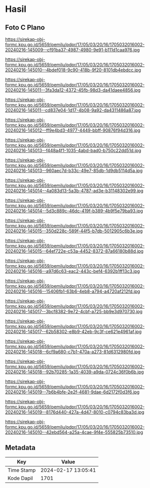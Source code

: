 # Hasil

## Foto C Plano

https://sirekap-obj-formc.kpu.go.id/5659/pemilu/pdpr/17/05/03/20/16/1705032016002-20240216-145009--cf91ba37-4987-4980-9e91-b111d1caa976.jpg

https://sirekap-obj-formc.kpu.go.id/5659/pemilu/pdpr/17/05/03/20/16/1705032016002-20240216-145010--4bdef018-9c90-418b-9f20-8101db4ebdcc.jpg

https://sirekap-obj-formc.kpu.go.id/5659/pemilu/pdpr/17/05/03/20/16/1705032016002-20240216-145011--3fa3da12-4372-45fb-98d3-da41daee4856.jpg

https://sirekap-obj-formc.kpu.go.id/5659/pemilu/pdpr/17/05/03/20/16/1705032016002-20240216-145011--cd837e04-1d17-4b08-9a92-da4311486a87.jpg

https://sirekap-obj-formc.kpu.go.id/5659/pemilu/pdpr/17/05/03/20/16/1705032016002-20240216-145012--ff9e4bd3-4977-4449-bbff-90876f94d316.jpg

https://sirekap-obj-formc.kpu.go.id/5659/pemilu/pdpr/17/05/03/20/16/1705032016002-20240216-145013--f448a4f1-1035-4abd-bad0-b750c22dd51d.jpg

https://sirekap-obj-formc.kpu.go.id/5659/pemilu/pdpr/17/05/03/20/16/1705032016002-20240216-145013--960aec7d-b33c-49e7-85db-1d9db5114d5a.jpg

https://sirekap-obj-formc.kpu.go.id/5659/pemilu/pdpr/17/05/03/20/16/1705032016002-20240216-145014--4a083d13-5a3b-4787-ad3e-b31148302e99.jpg

https://sirekap-obj-formc.kpu.go.id/5659/pemilu/pdpr/17/05/03/20/16/1705032016002-20240216-145014--5d3c889c-46dc-419f-b389-4b9f5e79ba93.jpg

https://sirekap-obj-formc.kpu.go.id/5659/pemilu/pdpr/17/05/03/20/16/1705032016002-20240216-145015--350d228c-589f-44f5-b7db-5012905c6b3e.jpg

https://sirekap-obj-formc.kpu.go.id/5659/pemilu/pdpr/17/05/03/20/16/1705032016002-20240216-145015--64ef722e-c53a-4452-8372-87a66180b88d.jpg

https://sirekap-obj-formc.kpu.go.id/5659/pemilu/pdpr/17/05/03/20/16/1705032016002-20240216-145016--a97d6c63-eac2-443c-bef4-6392b1ff13c3.jpg

https://sirekap-obj-formc.kpu.go.id/5659/pemilu/pdpr/17/05/03/20/16/1705032016002-20240216-145016--15406fb1-63b6-4eb8-a794-a4720af212fd.jpg

https://sirekap-obj-formc.kpu.go.id/5659/pemilu/pdpr/17/05/03/20/16/1705032016002-20240216-145017--3bcf8382-9e72-4cbf-a725-bb9e3d970730.jpg

https://sirekap-obj-formc.kpu.go.id/5659/pemilu/pdpr/17/05/03/20/16/1705032016002-20240216-145017--62b58302-e8b9-42eb-9c3f-ce621e4961af.jpg

https://sirekap-obj-formc.kpu.go.id/5659/pemilu/pdpr/17/05/03/20/16/1705032016002-20240216-145018--6cf9a680-c7b1-470a-a273-81d6312980fd.jpg

https://sirekap-obj-formc.kpu.go.id/5659/pemilu/pdpr/17/05/03/20/16/1705032016002-20240216-145018--92b70285-1a35-4039-a9da-0724c36f0b6b.jpg

https://sirekap-obj-formc.kpu.go.id/5659/pemilu/pdpr/17/05/03/20/16/1705032016002-20240216-145019--7b6b4bfe-2e2f-4681-9dae-6d2172f0d3f6.jpg

https://sirekap-obj-formc.kpu.go.id/5659/pemilu/pdpr/17/05/03/20/16/1705032016002-20240216-145019--8176d440-427a-4d47-8010-c0794c83ba3d.jpg

https://sirekap-obj-formc.kpu.go.id/5659/pemilu/pdpr/17/05/03/20/16/1705032016002-20240216-145010--42ebd564-a25a-4cae-9f4e-555825b73510.jpg


## Metadata

| Key        | Value               |
| ---------- | ------------------- |
| Time Stamp | 2024-02-17 13:05:41 |
| Kode Dapil | 1701                |



